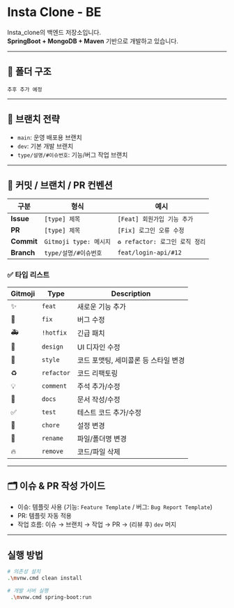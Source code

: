 # Insta Clone - BE

Insta_clone의 백엔드 저장소입니다.  
**SpringBoot + MongoDB + Maven** 기반으로 개발하고 있습니다.

---

## 📂 폴더 구조

```plaintext
추후 추가 예정
```

---

## 🔖 브랜치 전략

- `main`: 운영 배포용 브랜치
- `dev`: 기본 개발 브랜치
- `type/설명/#이슈번호`: 기능/버그 작업 브랜치

---

## 📝 커밋 / 브랜치 / PR 컨벤션

| 구분       | 형식                   | 예시                            |
| ---------- | ---------------------- | ------------------------------- |
| **Issue**  | `[type] 제목`          | `[Feat] 회원가입 기능 추가`     |
| **PR**     | `[type] 제목`          | `[Fix] 로그인 오류 수정`        |
| **Commit** | `Gitmoji type: 메시지` | `♻️ refactor: 로그인 로직 정리` |
| **Branch** | `type/설명/#이슈번호`  | `feat/login-api/#12`            |

### ✅ 타입 리스트

| Gitmoji | Type       | Description                          |
| ------- | ---------- | ------------------------------------ |
| ✨      | `feat`     | 새로운 기능 추가                     |
| 🐛      | `fix`      | 버그 수정                            |
| 🚑️     | `!hotfix`  | 긴급 패치                            |
| 💄      | `design`   | UI 디자인 수정                       |
| 🎨      | `style`    | 코드 포맷팅, 세미콜론 등 스타일 변경 |
| ♻️      | `refactor` | 코드 리팩토링                        |
| 💡      | `comment`  | 주석 추가/수정                       |
| 📝      | `docs`     | 문서 작성/수정                       |
| ✅      | `test`     | 테스트 코드 추가/수정                |
| 🔧      | `chore`    | 설정 변경                            |
| 🚚      | `rename`   | 파일/폴더명 변경                     |
| 🔥      | `remove`   | 코드/파일 삭제                       |

---

## 🗂️ 이슈 & PR 작성 가이드

- 이슈: 템플릿 사용 (기능: `Feature Template` / 버그: `Bug Report Template`)
- PR: 템플릿 자동 적용
- 작업 흐름: 이슈 → 브랜치 → 작업 → PR → (리뷰 후) `dev` 머지

---

## 실행 방법

```bash
# 의존성 설치
.\mvnw.cmd clean install

# 개발 서버 실행
 .\mvnw.cmd spring-boot:run
```
